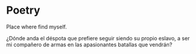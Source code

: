 # Poetry
Place where find myself.



¿Dónde anda el déspota que prefiere seguir siendo su propio eslavo,
a ser mi compañero de armas en las apasionantes batallas que vendrán?
